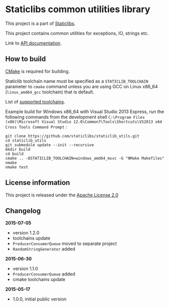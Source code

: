 Staticlibs common utilities library
===================================

This project is a part of [Staticlibs](http://staticlibs.net/).

This project contains common utilities for exceptions, IO, strings etc.

Link to [API documentation](http://staticlibs.github.io/staticlib_utils/docs/html/namespacestaticlib_1_1utils.html).

How to build
------------

[CMake](http://cmake.org/) is required for building.

Staticlib toolchain name must be specified as a `STATICLIB_TOOLCHAIN` parameter to `cmake` command
unless you are using GCC on Linux x86_64 (`linux_amd64_gcc` toolchain) that is default.

List of [supported toolchains](https://github.com/staticlibs/cmake/tree/master/toolchains).

Example build for Windows x86_64 with Visual Studio 2013 Express, run the following commands 
from the development shell `C:\Program Files (x86)\Microsoft Visual Studio 12.0\Common7\Tools\Shortcuts\VS2013 x64 Cross Tools Command Prompt` :

    git clone https://github.com/staticlibs/staticlib_utils.git
    cd staticlib_utils
    git submodule update --init --recursive
    mkdir build
    cd build
    cmake .. -DSTATICLIB_TOOLCHAIN=windows_amd64_msvc -G "NMake Makefiles"
    nmake
    nmake test

License information
-------------------

This project is released under the [Apache License 2.0](http://www.apache.org/licenses/LICENSE-2.0)

Changelog
---------

**2015-07-05**

 * version 1.2.0
 * toolchains update
 * `ProducerConsumerQueue` moved to separate project
 * `RandomStringGenerator` added

**2015-06-30**

 * version 1.1.0
 * `ProducerConsumerQueue` added
 * cmake toolchains update

**2015-05-17**

 * 1.0.0, initial public version

